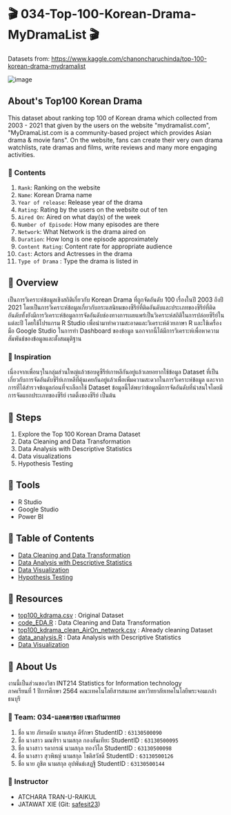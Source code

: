 # 🎬 034-Top-100-Korean-Drama-MyDramaList 🎬
Datasets from: https://www.kaggle.com/chanoncharuchinda/top-100-korean-drama-mydramalist

![image](https://i.pinimg.com/originals/fa/4b/87/fa4b87e6717efec7d4fe4fa1d77da506.jpg)

## About's Top100 Korean Drama
This dataset about ranking top 100 of Korean drama which collected from 2003 - 2021 that given by the users on the website "mydramalist.com", "MyDramaList.com is a community-based project which provides Asian drama & movie fans". On the website, fans can create their very own drama watchlists, rate dramas and films, write reviews and many more engaging activities.

### 🎫 Contents
1. ```Rank```: Ranking on the website
2. ```Name```: Korean Drama name
3. ```Year of release```: Release year of the drama
4. ```Rating```: Rating by the users on the website out of ten
5. ```Aired On```: Aired on what day(s) of the week
6. ```Number of Episode```: How many episodes are there
7. ```Network```: What Network is the drama aired on
8. ```Duration```: How long is one episode approximately
9. ```Content Rating```: Content rate for appropriate audience
10. ```Cast```: Actors and Actresses in the drama
11. ```Type of Drama``` : Type the drama is listed in

## 🎫 Overview
  เป็นการวิเคราะห์ข้อมูลเชิงสถิติเกี่ยวกับ Korean Drama ที่ถูกจัดอันดับ 100 เรื่องในปี 2003 ถึงปี 2021 โดยเป็นการวิเคราะห์ข้อมูลเกี่ยวกับกระแสนิยมของซีรีย์ที่ติดอันดับและประเภทของซีรีย์ที่ติดอันดับทั้งยังมีการวิเคราะห์ข้อมูลการจัดอันดับช่องทางการเผยแพร่เป็นวิเคราะห์สถิติในการปล่อยซีรีย์ในแต่ละปี โดยใช้โปรแกรม R Studio เพื่อนำมาทำความสะอาดและวิเคราะห์ด้วยภาษา R และใช้เครื่องมือ Google Studio ในการทำ Dashboard ของข้อมูล นอกจากนี้ได้มีการวิเคราะห์เพื่อหาความสัมพันธ์ของข้อมูลและตั้งสมมุติฐาน
  
### 🎫 Inspiration
  เนื่องจากเพื่อนๆในกลุ่มส่วนใหญ่แล้วชอบดูซีรีย์เกาหลีกันอยู่แล้วเลยอยากใช้ข้อมูล Dataset ที่เป็นเกี่ยวกับการจัดอันดับซีรีย์เกาหลีที่คุ้นเคยกันอยู่แล้วเพื่อเพิ่มความสะดวกในการวิเคราะห์ข้อมูล และจากการที่ได้สำรวจข้อมูลก่อนที่จะเลือกใช้ Dataset ข้อมูลนี้ได้พบว่าข้อมูลมีการจัดอันดับที่น่าสนใจโดยมีการจัดแยกประเภทของซีรีย์ เรตติ้งของซีรีย์  เป็นต้น
  
## 🎫 Steps
1. Explore the Top 100 Korean Drama Dataset
2. Data Cleaning and Data Transformation
3. Data Analysis with Descriptive Statistics
4. Data visualizations 
5. Hypothesis Testing 

## 🎫 Tools
- R Studio
- Google Studio
- Power BI

## 🎫 Table of Contents
- [Data Cleaning and Data Transformation](data_cleaning_and_tranformation.md)
- [Data Analysis with Descriptive Statistics](Data_Analysis_with_Descriptive_Statistics.md)
- [Data Visualization](https://app.powerbi.com/view?r=eyJrIjoiMDQxMzI5NDgtZjY0MS00MTc3LTk0NDQtMGVmYzJkYmJkOGFiIiwidCI6IjZmNDQzMmRjLTIwZDItNDQxZC1iMWRiLWFjMzM4MGJhNjMzZCIsImMiOjEwfQ%3D%3D&pageName=ReportSection)
- [Hypothesis Testing](Hypothesis_testing.md)

## 🎫 Resources
- [top100_kdrama.csv](./top100_kdrama.csv) : Original Dataset
- [code_EDA.R](./code_EDA.R) : Data Cleaning and Data Transformation
- [top100_kdrama_clean_AirOn_network.csv](./top100_kdrama_clean_AirOn_network.csv) : Already cleaning Dataset
- [data_analysis.R](./MidTerm_Assignment.R) : Data Analysis with Descriptive Statistics
- [Data Visualization](https://app.powerbi.com/view?r=eyJrIjoiMDQxMzI5NDgtZjY0MS00MTc3LTk0NDQtMGVmYzJkYmJkOGFiIiwidCI6IjZmNDQzMmRjLTIwZDItNDQxZC1iMWRiLWFjMzM4MGJhNjMzZCIsImMiOjEwfQ%3D%3D&pageName=ReportSection)

## 🎫 About Us
งานนี้เป็นส่วนของวิชา INT214 Statistics for Information technology <br/> ภาคเรียนที่ 1 ปีการศึกษา 2564 คณะเทคโนโลยีสารสนเทศ มหาวิทยาลัยเทคโนโลยีพระจอมเกล้าธนบุรี
### 🎫 Team: 034-แลคตาซอย เซเลกำมาทอย
1. ชื่อ นาย ภัทรดนัย นามสกุล ดีรักษา StudentID : ```63130500090```
2. ชื่อ นางสาว มณฑิรา  นามสกุล กองสันเทียะ StudentID : ```63130500095```
3. ชื่อ นางสาว รดากรณ์  นามสกุล ทองวิไล StudentID : ```63130500098```
4. ชื่อ นางสาว สุวพิชญ์ นามสกุล  โชติสวัสดิ์ StudentID : ```63130500126```
5. ชื่อ นาย ภูชิต นามสกุล อุปพันธ์เสฏฐี StudentID : ```63130500144```

### 🎫 Instructor
- ATCHARA TRAN-U-RAIKUL
- JATAWAT XIE (Git: [safesit23](https://github.com/safesit23))



